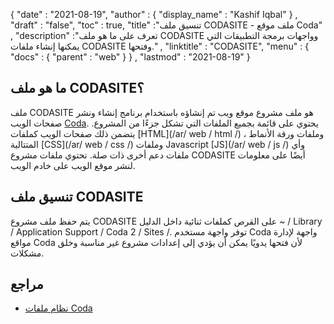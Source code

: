 {
  "date" : "2021-08-19",
  "author" : {
    "display_name" : "Kashif Iqbal"
} ,
  "draft" : "false",
  "toc" : true,
  "title" :"تنسيق ملف CODASITE - ملف موقع Coda" ,
  "description" :"تعرف على ما هو ملف CODASITE وواجهات برمجة التطبيقات التي يمكنها إنشاء ملفات CODASITE وفتحها." ,
  "linktitle" : "CODASITE",
  "menu" : {
    "docs" : {
      "parent" : "web"
}
} ,
  "lastmod" : "2021-08-19"
}

## ما هو ملف CODASITE؟

ملف CODASITE هو ملف مشروع موقع ويب تم إنشاؤه باستخدام برنامج إنشاء ونشر صفحات الويب [Coda](https://coda.io/). يحتوي على قائمة بجميع الملفات التي تشكل جزءًا من المشروع. يتضمن ذلك صفحات الويب كملفات [HTML](/ar/ web / html /) ، وملفات ورقة الأنماط المتتالية [CSS](/ar/ web / css /) وملفات Javascript [JS](/ar/ web / js /) وأي ملفات دعم أخرى ذات صلة. تحتوي ملفات مشروع CODASITE أيضًا على معلومات لنشر موقع الويب على خادم الويب.

## تنسيق ملف CODASITE

يتم حفظ ملف مشروع CODASITE على القرص كملفات ثنائية داخل الدليل ~ / Library / Application Support / Coda 2 / Sites /. توفر واجهة مستخدم Coda واجهة لإدارة مواقع Coda لأن فتحها يدويًا يمكن أن يؤدي إلى إعدادات مشروع غير مناسبة وخلق مشكلات.

## مراجع

* [نظام ملفات Coda](https://en.wikipedia.org/wiki/Coda_ (file_system))

